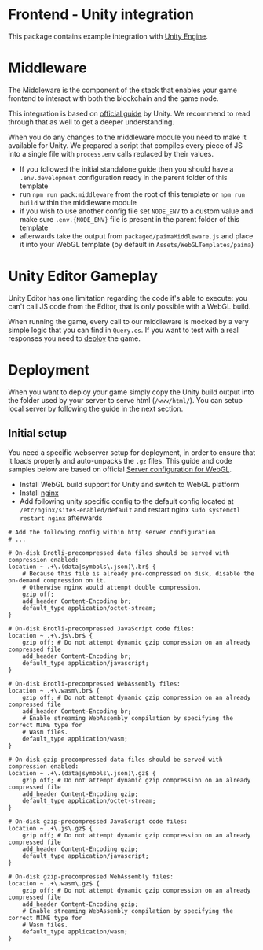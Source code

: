 # Frontend - Unity integration

This package contains example integration with [Unity Engine](https://unity.com/).

# Middleware

The Middleware is the component of the stack that enables your game frontend to interact with both the blockchain and the game node.

This integration is based on [official guide](https://docs.unity3d.com/Manual/webgl-interactingwithbrowserscripting.html) by Unity. We recommend to read through that as well to get a deeper understanding.

When you do any changes to the middleware module you need to make it available for Unity. We prepared a script that compiles every piece of JS into a single file with `process.env` calls replaced by their values.

- If you followed the initial standalone guide then you should have a `.env.development` configuration ready in the parent folder of this template
- run `npm run pack:middleware` from the root of this template or `npm run build` within the middleware module
- if you wish to use another config file set `NODE_ENV` to a custom value and make sure `.env.{NODE_ENV}` file is present in the parent folder of this template
- afterwards take the output from `packaged/paimaMiddleware.js` and place it into your WebGL template (by default in `Assets/WebGLTemplates/paima`)

# Unity Editor Gameplay

Unity Editor has one limitation regarding the code it's able to execute: you can't call JS code from the Editor, that is only possible with a WebGL build.

When running the game, every call to our middleware is mocked by a very simple logic that you can find in `Query.cs`. If you want to test with a real responses you need to [deploy](#deployment) the game.

# Deployment

When you want to deploy your game simply copy the Unity build output into the folder used by your server to serve html (`/www/html/`). You can setup local server by following the guide in the next section.

## Initial setup

You need a specific webserver setup for deployment, in order to ensure that it loads properly and auto-unpacks the `.gz` files. This guide and code samples below are based on official [Server configuration for WebGL](https://docs.unity3d.com/Manual/webgl-server-configuration-code-samples.html).

- Install WebGL build support for Unity and switch to WebGL platform
- Install [nginx](https://www.nginx.com/resources/wiki/start/topics/tutorials/install/#official-debian-ubuntu-packages)
- Add following unity specific config to the default config located at `/etc/nginx/sites-enabled/default` and restart nginx `sudo systemctl restart nginx` afterwards

```
# Add the following config within http server configuration
# ...

# On-disk Brotli-precompressed data files should be served with compression enabled:
location ~ .+\.(data|symbols\.json)\.br$ {
    # Because this file is already pre-compressed on disk, disable the on-demand compression on it.
    # Otherwise nginx would attempt double compression.
    gzip off;
    add_header Content-Encoding br;
    default_type application/octet-stream;
}

# On-disk Brotli-precompressed JavaScript code files:
location ~ .+\.js\.br$ {
    gzip off; # Do not attempt dynamic gzip compression on an already compressed file
    add_header Content-Encoding br;
    default_type application/javascript;
}

# On-disk Brotli-precompressed WebAssembly files:
location ~ .+\.wasm\.br$ {
    gzip off; # Do not attempt dynamic gzip compression on an already compressed file
    add_header Content-Encoding br;
    # Enable streaming WebAssembly compilation by specifying the correct MIME type for
    # Wasm files.
    default_type application/wasm;
}

# On-disk gzip-precompressed data files should be served with compression enabled:
location ~ .+\.(data|symbols\.json)\.gz$ {
    gzip off; # Do not attempt dynamic gzip compression on an already compressed file
    add_header Content-Encoding gzip;
    default_type application/octet-stream;
}

# On-disk gzip-precompressed JavaScript code files:
location ~ .+\.js\.gz$ {
    gzip off; # Do not attempt dynamic gzip compression on an already compressed file
    add_header Content-Encoding gzip;
    default_type application/javascript;
}

# On-disk gzip-precompressed WebAssembly files:
location ~ .+\.wasm\.gz$ {
    gzip off; # Do not attempt dynamic gzip compression on an already compressed file
    add_header Content-Encoding gzip;
    # Enable streaming WebAssembly compilation by specifying the correct MIME type for
    # Wasm files.
    default_type application/wasm;
}
```
